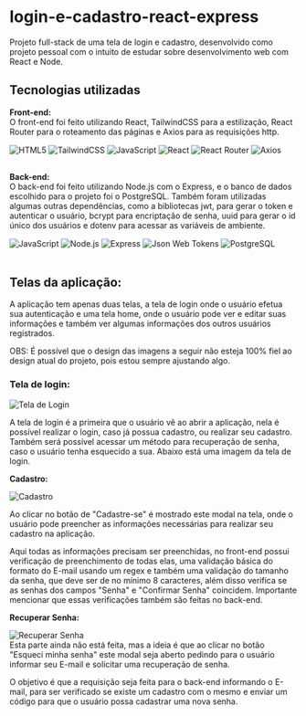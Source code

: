 # login-e-cadastro-react-express
Projeto full-stack de uma tela de login e cadastro, desenvolvido como projeto pessoal com o intuito de estudar sobre desenvolvimento web com React e Node.

## Tecnologias utilizadas
<b>Front-end:</b>
<br>
O front-end foi feito utilizando React, TailwindCSS para a estilização, React Router para o roteamento das páginas e Axios para as requisições http.

<div style="inline_block">
    <img alt="HTML5" align="center" src="https://img.shields.io/badge/HTML5-E34F26?style=for-the-badge&logo=html5&logoColor=white" />
    <img alt="TailwindCSS" align="center" src="https://img.shields.io/badge/Tailwind_CSS-38B2AC?style=for-the-badge&logo=tailwind-css&logoColor=white" />
    <img alt="JavaScript" align="center" src="https://img.shields.io/badge/JavaScript-F7DF1E?style=for-the-badge&logo=javascript&logoColor=black" />
    <img alt="React" align="center" src="https://img.shields.io/badge/React-20232A?style=for-the-badge&logo=react&logoColor=61DAFB" />
    <img alt="React Router" align="center" src="https://img.shields.io/badge/React_Router-CA4245?style=for-the-badge&logo=react-router&logoColor=white" />
    <img alt="Axios" align="center" src="https://img.shields.io/badge/axios-671ddf?&style=for-the-badge&logo=axios&logoColor=white" />
</div>

##

<b>Back-end:</b>
<br>
O back-end foi feito utilizando Node.js com o Express, e o banco de dados escolhido para o projeto foi o PostgreSQL. Também foram utilizadas algumas outras dependências, como a bibliotecas jwt, para gerar o token e autenticar o usuário, bcrypt para encriptação de senha, uuid para gerar o id único dos usuários e dotenv para acessar as variáveis de ambiente.

<div style="inline_block">
    <img alt="JavaScript" align="center" src="https://img.shields.io/badge/JavaScript-F7DF1E?style=for-the-badge&logo=javascript&logoColor=black" />
    <img alt="Node.js" align="center" src="https://img.shields.io/badge/Node.js-43853D?style=for-the-badge&logo=node.js&logoColor=white" />
    <img alt="Express" align="center" src="https://img.shields.io/badge/Express.js-404D59?style=for-the-badge" />
    <img alt="Json Web Tokens" align="center" src="https://img.shields.io/badge/json%20web%20tokens-323330?style=for-the-badge&logo=json-web-tokens&logoColor=pink" />
    <img alt="PostgreSQL" align="center" src="https://img.shields.io/badge/PostgreSQL-316192?style=for-the-badge&logo=postgresql&logoColor=white" />
</div>
<br>

## Telas da aplicação:
A aplicação tem apenas duas telas, a tela de login onde o usuário efetua sua autenticação e uma tela home, onde o usuário pode ver e editar suas informações e também ver algumas informações dos outros usuários registrados.

OBS: É possível que o design das imagens a seguir não esteja 100% fiel ao design atual do projeto, pois estou sempre ajustando algo.

### Tela de login:
<img alt='Tela de Login' src='https://imgur.com/bm2DOrZ.png'><br>

A tela de login é a primeira que o usuário vê ao abrir a aplicação, nela é possível realizar o login, caso já possua cadastro, ou realizar seu cadastro. Também será possível acessar um método para recuperação de senha, caso o usuário tenha esquecido a sua. Abaixo está uma imagem da tela de login.
<br>

<b>Cadastro:</b>

<img alt='Cadastro' src='https://imgur.com/i8eutvJ.png'><br>

Ao clicar no botão de "Cadastre-se" é mostrado este modal na tela, onde o usuário pode preencher as informações necessárias para realizar seu cadastro na aplicação.

Aqui todas as informações precisam ser preenchidas, no front-end possui verificação de preenchimento de todas elas, uma validação básica do formato do E-mail usando um regex e também uma validação do tamanho da senha, que deve ser de no mínimo 8 caracteres, além disso verifica se as senhas dos campos "Senha" e "Confirmar Senha" coincidem. Importante mencionar que essas verificações também são feitas no back-end.

<b>Recuperar Senha:</b>

<img alt='Recuperar Senha' src='https://imgur.com/gCQ3w7S.png'><br>
Esta parte ainda não está feita, mas a ideia é que ao clicar no botão "Esqueci minha senha" este modal seja aberto pedindo para o usuário informar seu E-mail e solicitar uma recuperação de senha.

O objetivo é que a requisição seja feita para o back-end informando o E-mail, para ser verificado se existe um cadastro com o mesmo e enviar um código para que o usuário possa cadastrar uma nova senha.